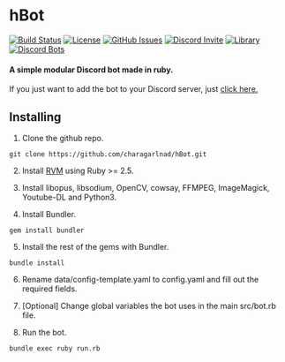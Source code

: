 # hBot

[![Build Status](https://img.shields.io/travis/charagarlnad/hBot.svg?style=flat-square)](https://travis-ci.org/charagarlnad/hBot)
[![License](https://img.shields.io/github/license/charagarlnad/hBot.svg?style=flat-square)](https://github.com/charagarlnad/hBot/blob/master/LICENSE)
[![GitHub Issues](https://img.shields.io/github/issues-raw/charagarlnad/hBot.svg?style=flat-square)](https://github.com/charagarlnad/hBot/issues)
[![Discord Invite](https://img.shields.io/discord/277977592923947018.svg?logo=discord&style=flat-square&colorB=7289DA)](https://discord.gg/bvhbNVB)
[![Library](https://img.shields.io/badge/discord-rb-CC0000.svg?style=flat-square)](https://github.com/meew0/discordrb)
[![Discord Bots](https://discordbots.org/api/widget/status/349325133606813699.svg)](https://discordbots.org/bot/349325133606813699)

#### A simple modular Discord bot made in ruby.

If you just want to add the bot to your Discord server, just [click here.](https://discordapp.com/oauth2/authorize?&client_id=349325133606813699&scope=bot)

## Installing

1. Clone the github repo.
```
git clone https://github.com/charagarlnad/hBot.git
```

2. Install [RVM](https://rvm.io/rvm/install) using Ruby >= 2.5.

3. Install libopus, libsodium, OpenCV, cowsay, FFMPEG, ImageMagick, Youtube-DL and Python3.

4. Install Bundler.

```
gem install bundler
```

5. Install the rest of the gems with Bundler.

```
bundle install
```

6. Rename data/config-template.yaml to config.yaml and fill out the required fields.

7. [Optional] Change global variables the bot uses in the main src/bot.rb file.

8. Run the bot.

```
bundle exec ruby run.rb
```